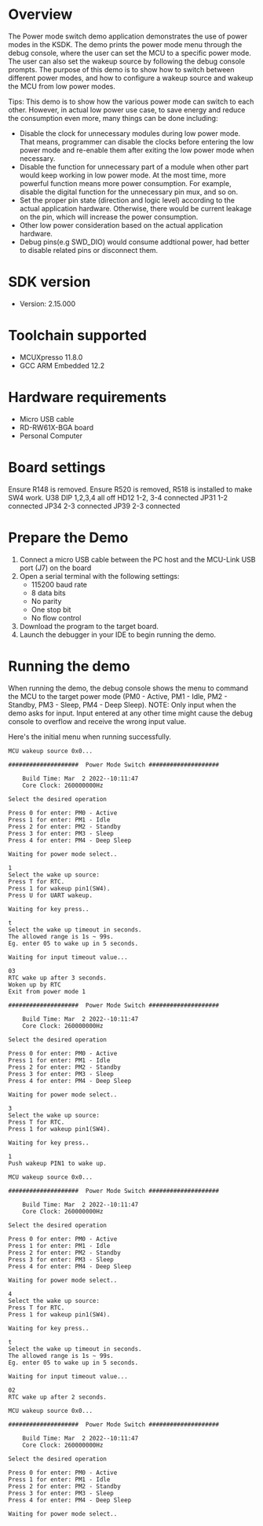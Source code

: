 Overview
========
The Power mode switch demo application demonstrates the use of power modes in the KSDK. The demo prints the power mode menu
through the debug console, where the user can set the MCU to a specific power mode. The user can also set the wakeup
source by following the debug console prompts. The purpose of this demo is to show how to switch between different power
 modes, and how to configure a wakeup source and wakeup the MCU from low power modes.

 Tips:
 This demo is to show how the various power mode can switch to each other. However, in actual low power use case, to save energy and reduce the consumption even more, many things can be done including:
 - Disable the clock for unnecessary modules during low power mode. That means, programmer can disable the clocks before entering the low power mode and re-enable them after exiting the low power mode when necessary.
 - Disable the function for unnecessary part of a module when other part would keep working in low power mode. At the most time, more powerful function means more power consumption. For example, disable the digital function for the unnecessary pin mux, and so on.
 - Set the proper pin state (direction and logic level) according to the actual application hardware. Otherwise, there would be current leakage on the pin, which will increase the power consumption.
 - Other low power consideration based on the actual application hardware.
 - Debug pins(e.g SWD_DIO) would consume addtional power, had better to disable related pins or disconnect them. 


SDK version
===========
- Version: 2.15.000

Toolchain supported
===================
- MCUXpresso  11.8.0
- GCC ARM Embedded  12.2

Hardware requirements
=====================
- Micro USB cable
- RD-RW61X-BGA board
- Personal Computer

Board settings
==============
Ensure R148 is removed.
Ensure R520 is removed, R518 is installed to make SW4 work.
U38 DIP 1,2,3,4 all off
HD12 1-2, 3-4 connected
JP31 1-2 connected
JP34 2-3 connected
JP39 2-3 connected

Prepare the Demo
================
1.  Connect a micro USB cable between the PC host and the MCU-Link USB port (J7) on the board
2.  Open a serial terminal with the following settings:
    - 115200 baud rate
    - 8 data bits
    - No parity
    - One stop bit
    - No flow control
3.  Download the program to the target board.
4.  Launch the debugger in your IDE to begin running the demo.

Running the demo
================
When running the demo, the debug console shows the menu to command the MCU to the target power mode (PM0 - Active, PM1 - Idle, PM2 - Standby, PM3 - Sleep, PM4 - Deep Sleep).
NOTE: Only input when the demo asks for input. Input entered at any other time might cause the debug console to overflow and receive the wrong input value.

Here's the initial menu when running successfully.
~~~~~~~~~~~~~~~~~~~~~
MCU wakeup source 0x0...

####################  Power Mode Switch ####################

    Build Time: Mar  2 2022--10:11:47
    Core Clock: 260000000Hz

Select the desired operation

Press 0 for enter: PM0 - Active
Press 1 for enter: PM1 - Idle
Press 2 for enter: PM2 - Standby
Press 3 for enter: PM3 - Sleep
Press 4 for enter: PM4 - Deep Sleep

Waiting for power mode select..

1
Select the wake up source:
Press T for RTC.
Press 1 for wakeup pin1(SW4).
Press U for UART wakeup.

Waiting for key press..

t
Select the wake up timeout in seconds.
The allowed range is 1s ~ 99s.
Eg. enter 05 to wake up in 5 seconds.

Waiting for input timeout value...

03
RTC wake up after 3 seconds.
Woken up by RTC
Exit from power mode 1

####################  Power Mode Switch ####################

    Build Time: Mar  2 2022--10:11:47
    Core Clock: 260000000Hz

Select the desired operation

Press 0 for enter: PM0 - Active
Press 1 for enter: PM1 - Idle
Press 2 for enter: PM2 - Standby
Press 3 for enter: PM3 - Sleep
Press 4 for enter: PM4 - Deep Sleep

Waiting for power mode select..

3
Select the wake up source:
Press T for RTC.
Press 1 for wakeup pin1(SW4).

Waiting for key press..

1
Push wakeup PIN1 to wake up.

MCU wakeup source 0x0...

####################  Power Mode Switch ####################

    Build Time: Mar  2 2022--10:11:47
    Core Clock: 260000000Hz

Select the desired operation

Press 0 for enter: PM0 - Active
Press 1 for enter: PM1 - Idle
Press 2 for enter: PM2 - Standby
Press 3 for enter: PM3 - Sleep
Press 4 for enter: PM4 - Deep Sleep

Waiting for power mode select..

4
Select the wake up source:
Press T for RTC.
Press 1 for wakeup pin1(SW4).

Waiting for key press..

t
Select the wake up timeout in seconds.
The allowed range is 1s ~ 99s.
Eg. enter 05 to wake up in 5 seconds.

Waiting for input timeout value...

02
RTC wake up after 2 seconds.

MCU wakeup source 0x0...

####################  Power Mode Switch ####################

    Build Time: Mar  2 2022--10:11:47
    Core Clock: 260000000Hz

Select the desired operation

Press 0 for enter: PM0 - Active
Press 1 for enter: PM1 - Idle
Press 2 for enter: PM2 - Standby
Press 3 for enter: PM3 - Sleep
Press 4 for enter: PM4 - Deep Sleep

Waiting for power mode select..
~~~~~~~~~~~~~~~~~~~~~
